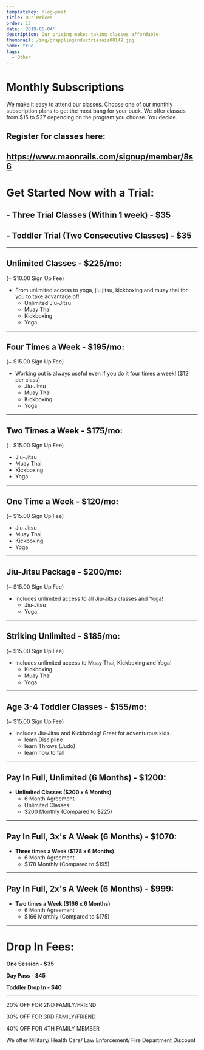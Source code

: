 ```yaml
---
templateKey: blog-post
title: Our Prices
order: 13
date: '2019-05-04'
description: Our pricing makes taking classes affordable!
thumbnail: /img/grapplingindustriesais08149.jpg
home: true
tags:
  - Other
---
```

# Monthly Subscriptions

We make it easy to attend our classes. Choose one of our monthly subscription plans to get the most bang for your buck. We offer classes from $15 to $27 depending on the program you choose. You decide.

## Register for classes here:

## <https://www.maonrails.com/signup/member/8s6>

# Get Started Now with a Trial:

## \- Three Trial Classes (Within 1 week) - $35

## \- Toddler Trial (Two Consecutive Classes) - $35

- - -

## Unlimited Classes - $225/mo:

(+ $10.00 Sign Up Fee)

* From unlimited access to yoga, jiu jitsu, kickboxing and muay thai for you to take advantage of! 
  * Unlimited Jiu-Jitsu
  * Muay Thai
  * Kickboxing
  * Yoga

- - -

## Four Times a Week - $195/mo:

(+ $15.00 Sign Up Fee)

* Working out is always useful even if you do it four times a week! ($12 per class)
  * Jiu-Jitsu
  * Muay Thai
  * Kickboxing
  * Yoga

- - -

## Two Times a Week - $175/mo:

(+ $15.00 Sign Up Fee)

* Jiu-Jitsu
* Muay Thai
* Kickboxing
* Yoga

- - -

## One Time a Week - $120/mo:

(+ $15.00 Sign Up Fee)

* Jiu-Jitsu
* Muay Thai
* Kickboxing
* Yoga

- - -

## Jiu-Jitsu Package - $200/mo:

(+ $15.00 Sign Up Fee)

* Includes unlimited access to all Jiu-Jitsu classes and Yoga! 
  * Jiu-Jitsu
  * Yoga

- - -

## Striking Unlimited - $185/mo:

(+ $15.00 Sign Up Fee)

* Includes unlimited access to Muay Thai, Kickboxing and Yoga! 
  * Kickboxing
  * Muay Thai
  * Yoga

- - -

## Age 3-4 Toddler Classes - $155/mo:

(+ $15.00 Sign Up Fee)

* Includes Jiu-Jitsu and Kickboxing! Great for adventurous kids. 
  * learn Discipline
  * learn Throws (Judo)
  * learn how to fall

- - -

## Pay In Full, Unlimited (6 Months) - $1200:

* **Unlimited Classes ($200 x 6 Months)**
  * 6 Month Agreement
  * Unlimited Classes
  * $200 Monthly (Compared to $225)

- - -

## Pay In Full, 3x's A Week (6 Months) - $1070:

* **Three times a Week ($178 x 6 Months)**
  * 6 Month Agreement
  * $178 Monthly (Compared to $195)

- - -

## Pay In Full, 2x's A Week (6 Months) - $999:

* **Two times a Week ($166 x 6 Months)**
  * 6 Month Agreement
  * $166 Monthly (Compared to $175)

- - -

# Drop In Fees:

**One Session - $35**

**Day Pass - $45**

**Toddler Drop In - $40**

- - -

20% OFF FOR  2ND FAMILY/FRIEND 

30% OFF FOR 3RD FAMILY/FRIEND

40% OFF FOR 4TH FAMILY MEMBER

We offer Military/ Health Care/ Law Enforcement/ Fire Department Discount
